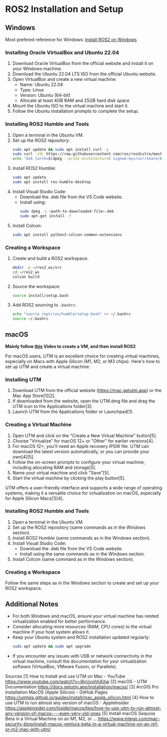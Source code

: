 # ROS2 Installation and Setup

## Windows

Most prefered reference for Windows: [Install ROS2 on Windows](https://youtu.be/jm8WMgwu10s?si=8juhC_WsY6D9ZQpP)

### Installing Oracle VirtualBox and Ubuntu 22.04

1. Download Oracle VirtualBox from the official website and install it on your Windows machine.
2. Download the Ubuntu 22.04 LTS ISO from the official Ubuntu website.
3. Open VirtualBox and create a new virtual machine:
   - Name: Ubuntu 22.04
   - Type: Linux
   - Version: Ubuntu (64-bit)
   - Allocate at least 4GB RAM and 25GB hard disk space
4. Mount the Ubuntu ISO to the virtual machine and start it.
5. Follow the Ubuntu installation prompts to complete the setup.

### Installing ROS2 Humble and Tools

1. Open a terminal in the Ubuntu VM.
2. Set up the ROS2 repository:
   ```bash
   sudo apt update && sudo apt install curl -y
   sudo curl -sSL https://raw.githubusercontent.com/ros/rosdistro/master/ros.key -o /usr/share/keyrings/ros-archive-keyring.gpg
   echo "deb [arch=$(dpkg --print-architecture) signed-by=/usr/share/keyrings/ros-archive-keyring.gpg] http://packages.ros.org/ros2/ubuntu $(source /etc/os-release && echo $UBUNTU_CODENAME) main" | sudo tee /etc/apt/sources.list.d/ros2.list > /dev/null
   ```
3. Install ROS2 Humble:
   ```bash
   sudo apt update
   sudo apt install ros-humble-desktop
   ```
4. Install Visual Studio Code:
   - Download the .deb file from the VS Code website.
   - Install using:
     ```bash
     sudo dpkg -i <path-to-downloaded-file>.deb
     sudo apt-get install -f
     ```
5. Install Colcon:
   ```bash
   sudo apt install python3-colcon-common-extensions
   ```

### Creating a Workspace

1. Create and build a ROS2 workspace:
   ```bash
   mkdir -p ~/ros2_ws/src
   cd ~/ros2_ws
   colcon build
   ```
2. Source the workspace:
   ```bash
   source install/setup.bash
   ```
3. Add ROS2 sourcing to `.bashrc`:
   ```bash
   echo "source /opt/ros/humble/setup.bash" >> ~/.bashrc
   source ~/.bashrc
   ```

## macOS

**Mainly follow [this](https://www.youtube.com/watch?v=i8yUvohhAXw) Video to create a VM, and then install ROS2**

For macOS users, UTM is an excellent choice for creating virtual machines, especially on Macs with Apple Silicon (M1, M2, or M3 chips). Here's how to set up UTM and create a virtual machine:

### Installing UTM

1. Download UTM from the official website (https://mac.getutm.app) or the Mac App Store[1][2].
2. If downloaded from the website, open the UTM.dmg file and drag the UTM icon to the Applications folder[3].
3. Launch UTM from the Applications folder or Launchpad[1].

### Creating a Virtual Machine

1. Open UTM and click on the "Create a New Virtual Machine" button[5].
2. Choose "Virtualize" for macOS 12+ or "Other" for earlier versions[4].
3. For macOS 12+, you'll need an Apple recovery IPSW file. UTM can download the latest version automatically, or you can provide your own[4][5].
4. Follow the on-screen prompts to configure your virtual machine, including allocating RAM and storage[5].
5. Name your virtual machine and click "Save"[5].
6. Start the virtual machine by clicking the play button[5].

UTM offers a user-friendly interface and supports a wide range of operating systems, making it a versatile choice for virtualization on macOS, especially for Apple Silicon Macs[1][4].

### Installing ROS2 Humble and Tools

1. Open a terminal in the Ubuntu VM.
2. Set up the ROS2 repository (same commands as in the Windows section).
3. Install ROS2 Humble (same commands as in the Windows section).
4. Install Visual Studio Code:
   - Download the .deb file from the VS Code website.
   - Install using the same commands as in the Windows section.
5. Install Colcon (same command as in the Windows section).

### Creating a Workspace

Follow the same steps as in the Windows section to create and set up your ROS2 workspace.

## Additional Notes

- For both Windows and macOS, ensure your virtual machine has nested virtualization enabled for better performance.
- Consider allocating more resources (RAM, CPU cores) to the virtual machine if your host system allows it.
- Keep your Ubuntu system and ROS2 installation updated regularly:
  ```bash
  sudo apt update && sudo apt upgrade
  ```
- If you encounter any issues with USB or network connectivity in the virtual machine, consult the documentation for your virtualization software (VirtualBox, VMware Fusion, or Parallels).


Sources
[1] How to Install and use UTM on Mac - YouTube https://www.youtube.com/watch?v=i8yUvohhAXw
[2] macOS - UTM Documentation https://docs.getutm.app/installation/macos/
[3] ArcGIS Pro Installation MacOS (Apple Silicon) - GitHub Pages https://umtgis.github.io/guides/install/mac_apple_silicon.html
[4] How to use UTM to run almost any version of macOS - AppleInsider https://appleinsider.com/inside/macos/tips/how-to-use-utm-to-run-almost-any-version-of-macos----even-very-old-ones
[5] Install macOS Sequoia Beta in a Virtual Machine on an M1, M2, or ... https://www.intego.com/mac-security-blog/install-macos-ventura-beta-in-a-virtual-machine-on-an-m1-or-m2-mac-with-utm/
